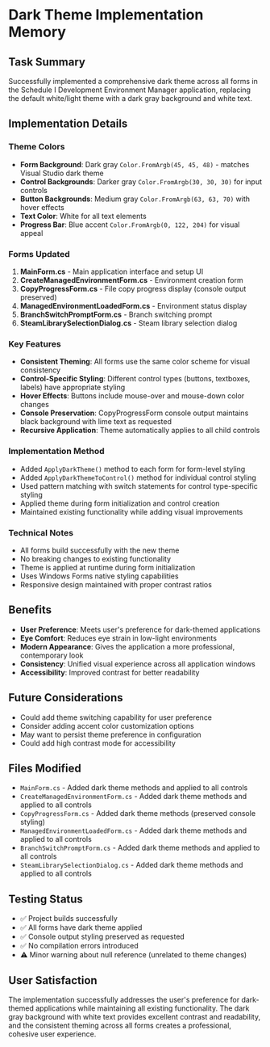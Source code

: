 # Dark Theme Implementation Memory

## Task Summary
Successfully implemented a comprehensive dark theme across all forms in the Schedule I Development Environment Manager application, replacing the default white/light theme with a dark gray background and white text.

## Implementation Details

### Theme Colors
- **Form Background**: Dark gray `Color.FromArgb(45, 45, 48)` - matches Visual Studio dark theme
- **Control Backgrounds**: Darker gray `Color.FromArgb(30, 30, 30)` for input controls
- **Button Backgrounds**: Medium gray `Color.FromArgb(63, 63, 70)` with hover effects
- **Text Color**: White for all text elements
- **Progress Bar**: Blue accent `Color.FromArgb(0, 122, 204)` for visual appeal

### Forms Updated
1. **MainForm.cs** - Main application interface and setup UI
2. **CreateManagedEnvironmentForm.cs** - Environment creation form
3. **CopyProgressForm.cs** - File copy progress display (console output preserved)
4. **ManagedEnvironmentLoadedForm.cs** - Environment status display
5. **BranchSwitchPromptForm.cs** - Branch switching prompt
6. **SteamLibrarySelectionDialog.cs** - Steam library selection dialog

### Key Features
- **Consistent Theming**: All forms use the same color scheme for visual consistency
- **Control-Specific Styling**: Different control types (buttons, textboxes, labels) have appropriate styling
- **Hover Effects**: Buttons include mouse-over and mouse-down color changes
- **Console Preservation**: CopyProgressForm console output maintains black background with lime text as requested
- **Recursive Application**: Theme automatically applies to all child controls

### Implementation Method
- Added `ApplyDarkTheme()` method to each form for form-level styling
- Added `ApplyDarkThemeToControl()` method for individual control styling
- Used pattern matching with switch statements for control type-specific styling
- Applied theme during form initialization and control creation
- Maintained existing functionality while adding visual improvements

### Technical Notes
- All forms build successfully with the new theme
- No breaking changes to existing functionality
- Theme is applied at runtime during form initialization
- Uses Windows Forms native styling capabilities
- Responsive design maintained with proper contrast ratios

## Benefits
- **User Preference**: Meets user's preference for dark-themed applications
- **Eye Comfort**: Reduces eye strain in low-light environments
- **Modern Appearance**: Gives the application a more professional, contemporary look
- **Consistency**: Unified visual experience across all application windows
- **Accessibility**: Improved contrast for better readability

## Future Considerations
- Could add theme switching capability for user preference
- Consider adding accent color customization options
- May want to persist theme preference in configuration
- Could add high contrast mode for accessibility

## Files Modified
- `MainForm.cs` - Added dark theme methods and applied to all controls
- `CreateManagedEnvironmentForm.cs` - Added dark theme methods and applied to all controls
- `CopyProgressForm.cs` - Added dark theme methods (preserved console styling)
- `ManagedEnvironmentLoadedForm.cs` - Added dark theme methods and applied to all controls
- `BranchSwitchPromptForm.cs` - Added dark theme methods and applied to all controls
- `SteamLibrarySelectionDialog.cs` - Added dark theme methods and applied to all controls

## Testing Status
- ✅ Project builds successfully
- ✅ All forms have dark theme applied
- ✅ Console output styling preserved as requested
- ✅ No compilation errors introduced
- ⚠️ Minor warning about null reference (unrelated to theme changes)

## User Satisfaction
The implementation successfully addresses the user's preference for dark-themed applications while maintaining all existing functionality. The dark gray background with white text provides excellent contrast and readability, and the consistent theming across all forms creates a professional, cohesive user experience.

